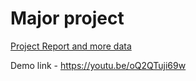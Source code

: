 # Major project

[Project Report and more data](https://github.com/shawshankkumar/med-buddy/files/15369757/181.143.-.medical.buddy.major.project.zip)

Demo link - https://youtu.be/oQ2QTuji69w
